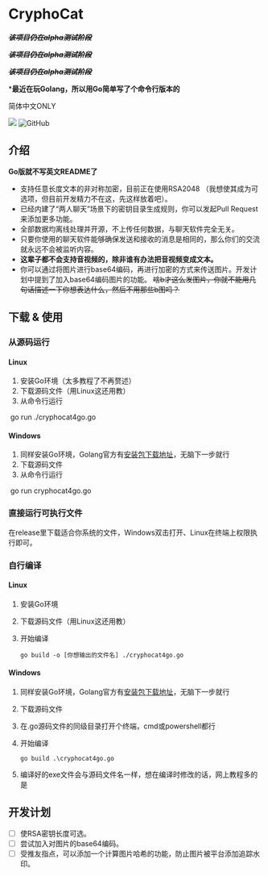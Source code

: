 # CryphoCat
~~***该项目仍在alpha测试阶段***~~

~~***该项目仍在alpha测试阶段***~~

~~***该项目仍在alpha测试阶段***~~

***最近在玩Golang，所以用Go简单写了个命令行版本的**

简体中文ONLY

![](https://img.shields.io/badge/Golang-1.22.0-007d9c)
![GitHub](https://img.shields.io/github/license/caikun233/CryphoCat)

## 介绍

**Go版就不写英文README了**

* 支持任意长度文本的非对称加密，目前正在使用RSA2048 （我想使其成为可选项，但目前开发精力不在这，先这样放着吧）。
* 已经内建了“两人聊天”场景下的密钥目录生成规则，你可以发起Pull Request来添加更多功能。
* 全部数据均离线处理并开源，不上传任何数据，与聊天软件完全无关。
* 只要你使用的聊天软件能够确保发送和接收的消息是相同的，那么你们的交流就永远不会被监听内容。
* **这辈子都不会支持音视频的，除非谁有办法把音视频变成文本。**
* 你可以通过将图片进行base64编码，再进行加密的方式来传送图片。开发计划中提到了加入base64编码图片的功能。 ~~啥b才这么发图片，你就不能用几句话描述一下你想表达什么，然后不用那些b图吗？~~

## 下载 & 使用

### 从源码运行

#### Linux

1. 安装Go环境（太多教程了不再赘述）
1. 下载源码文件（用Linux这还用教）
1. 从命令行运行

​		go run ./cryphocat4go.go

#### Windows

1. 同样安装Go环境，Golang官方有[安装包下载地址](https://golang.google.cn/dl/go1.22.3.windows-amd64.msi)，无脑下一步就行
2. 下载源码文件
3. 从命令行运行

​		go run cryphocat4go.go

### 直接运行可执行文件

在release里下载适合你系统的文件，Windows双击打开、Linux在终端上权限执行即可。

### 自行编译

#### Linux

1. 安装Go环境

2. 下载源码文件（用Linux这还用教）

3. 开始编译

   ```shell
   go build -o [你想输出的文件名] ./cryphocat4go.go
   ```

#### Windows

1. 同样安装Go环境，Golang官方有[安装包下载地址](https://golang.google.cn/dl/go1.22.3.windows-amd64.msi)，无脑下一步就行

2. 下载源码文件

3. 在.go源码文件的同级目录打开个终端，cmd或powershell都行

4. 开始编译

   ```shell
   go build .\cryphocat4go.go
   ```

5. 编译好的exe文件会与源码文件名一样，想在编译时修改的话，网上教程多的是

## 开发计划

- [ ] 使RSA密钥长度可选。
- [ ] 尝试加入对图片的base64编码。
- [ ] 受推友指点，可以添加一个计算图片哈希的功能，防止图片被平台添加追踪水印。
